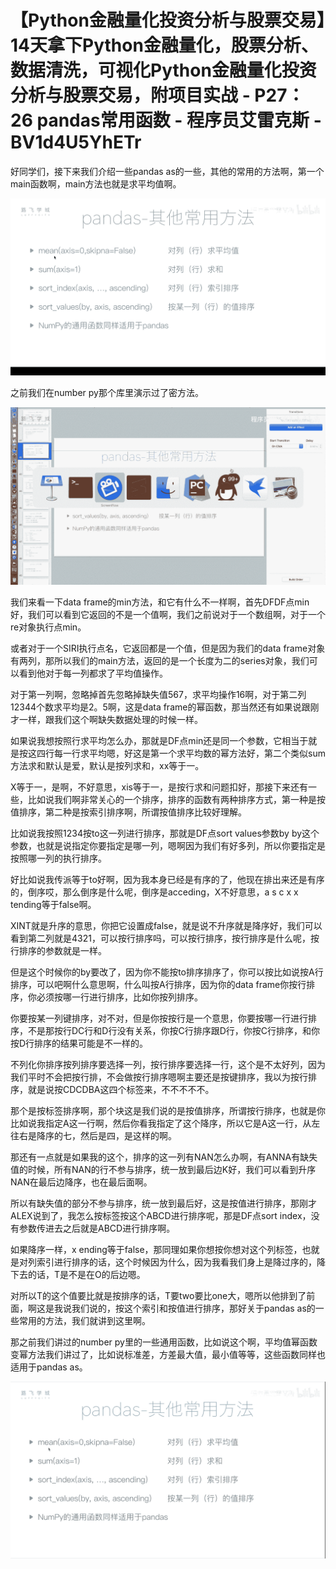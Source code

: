 # 【Python金融量化投资分析与股票交易】14天拿下Python金融量化，股票分析、数据清洗，可视化Python金融量化投资分析与股票交易，附项目实战 - P27：26 pandas常用函数 - 程序员艾雷克斯 - BV1d4U5YhETr

好同学们，接下来我们介绍一些pandas as的一些，其他的常用的方法啊，第一个main函数啊，main方法也就是求平均值啊。



![](img/2966026b74d7840335e7b09e048a5020_1.png)

之前我们在number py那个库里演示过了密方法。

![](img/2966026b74d7840335e7b09e048a5020_3.png)

我们来看一下data frame的min方法，和它有什么不一样啊，首先DFDF点min好，我们可以看到它返回的不是一个值啊，我们之前说对于一个数组啊，对于一个re对象执行点min。

或者对于一个SIRI执行点名，它返回都是一个值，但是因为我们的data frame对象有两列，那所以我们的main方法，返回的是一个长度为二的series对象，我们可以看到他对于每一列都求了平均值操作。

对于第一列啊，忽略掉首先忽略掉缺失值567，求平均操作16啊，对于第二列12344个数求平均是2。5啊，这是data frame的幂函数，那当然还有如果说跟刚才一样，跟我们这个啊缺失数据处理的时候一样。

如果说我想按照行求平均怎么办，那就是DF点min还是同一个参数，它相当于就是按这四行每一行求平均嗯，好这是第一个求平均数的幂方法好，第二个类似sum方法求和默认是爱，默认是按列求和，xx等于一。

X等于一，是啊，不好意思，xis等于一，是按行求和问题扣好，那接下来还有一些，比如说我们啊非常关心的一个排序，排序的函数有两种排序方式，第一种是按值排序，第二种是按索引排序啊，所谓按值排序比较好理解。

比如说我按照1234按to这一列进行排序，那就是DF点sort values参数by by这个参数，也就是说指定你要指定是哪一列，嗯啊因为我们有好多列，所以你要指定是按照哪一列的执行排序。

好比如说我传派等于to好啊，因为我本身已经是有序的了，他现在排出来还是有序的，倒序哎，那么倒序是什么呢，倒序是acceding，X不好意思，a s c x x tending等于false啊。

XINT就是升序的意思，你把它设置成false，就是说不升序就是降序好，我们可以看到第二列就是4321，可以按行排序吗，可以按行排序，按行排序是什么呢，按行排序的参数就是一样。

但是这个时候你的by要改了，因为你不能按to排序排序了，你可以按比如说按A行排序，可以吧啊什么意思啊，什么叫按A行排序，因为你的data frame你按行排序，你必须按哪一行进行排序，比如你按列排序。

你要按某一列键排序，对不对，但是你按按行是一个意思，你要按哪一行进行排序，不是那按行DC行和D行没有关系，你按C行排序跟D行，你按C行排序，和你按D行排序的结果可能是不一样的。

不列化你排序按列排序要选择一列，按行排序要选择一行，这个是不太好列，因为我们平时不会把按行排，不会做按行排序嗯啊主要还是按键排序，我以为按行排序，就是说按CDCDBA这四个标签来，不不不不不。

那个是按标签排序啊，那个块这是我们说的是按值排序，所谓按行排序，也就是你比如说我指定A这一行啊，然后你看我指定了这个降序，所以它是A这一行，从左往右是降序的七，然后是四，是这样的啊。

那还有一点就是如果我的这个，排序的这一列有NAN怎么办啊，有ANNA有缺失值的时候，所有NAN的行不参与排序，统一放到最后边K好，我们可以看到升序NAN在最后边降序，也在最后面啊。

所以有缺失值的部分不参与排序，统一放到最后好，这是按值进行排序，那刚才ALEX说到了，我怎么按标签按这个ABCD进行排序呢，那是DF点sort index，没有参数传进去之后就是ABCD进行排序啊。

如果降序一样，x ending等于false，那同理如果你想按你想对这个列标签，也就是对列索引进行排序的话，这个时候因为什么，因为我看我们身上是降过序的，降下去的话，T是不是在O的后边嗯。

对所以T的这个值要比就是按排序的话，T要two要比one大，嗯所以他排到了前面，啊这是我说我们说的，按这个索引和按值进行排序，那好关于pandas as的一些常用的方法，我们就讲到这里啊。

那之前我们讲过的number py里的一些通用函数，比如说这个啊，平均值幂函数变幂方法我们讲过了，比如说标准差，方差最大值，最小值等等，这些函数同样也适用于pandas as。



![](img/2966026b74d7840335e7b09e048a5020_5.png)
